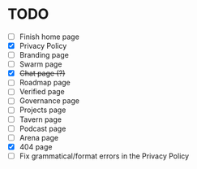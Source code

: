 # TODO

- [ ] Finish home page
- [x] Privacy Policy
- [ ] Branding page
- [ ] Swarm page
- [x] ~~Chat page (?)~~
- [ ] Roadmap page
- [ ] Verified page
- [ ] Governance page
- [ ] Projects page
- [ ] Tavern page
- [ ] Podcast page
- [ ] Arena page
- [x] 404 page
- [ ] Fix grammatical/format errors in the Privacy Policy